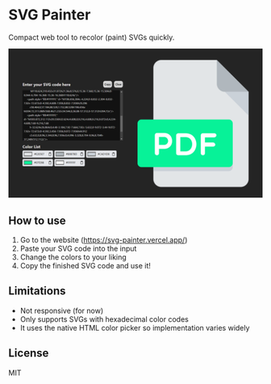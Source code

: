 # SVG Painter

Compact web tool to recolor (paint) SVGs quickly.

![SVG Painter](github/svg-painter.png)

## How to use

1. Go to the website (https://svg-painter.vercel.app/)
2. Paste your SVG code into the input
3. Change the colors to your liking
4. Copy the finished SVG code and use it!

## Limitations

- Not responsive (for now)
- Only supports SVGs with hexadecimal color codes
- It uses the native HTML color picker so implementation varies widely

## License

MIT